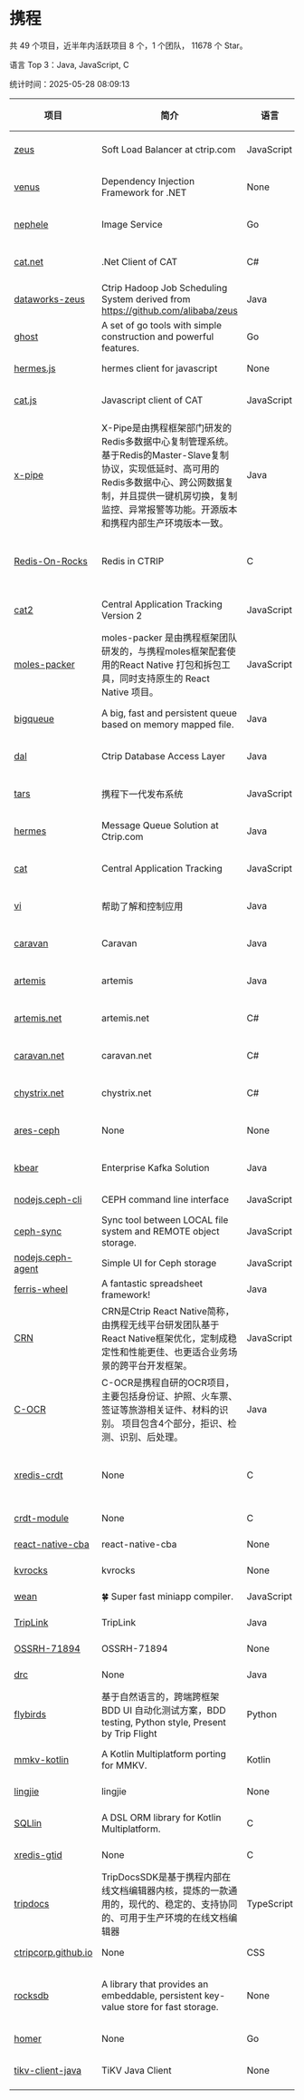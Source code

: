 # 携程

共 49 个项目，近半年内活跃项目 8 个，1 个团队， 11678 个 Star。

语言 Top 3：Java, JavaScript, C

统计时间：2025-05-28 08:09:13

| 项目 | 简介 | 语言 | Star 数 | 协议 | 创建时间 | 最后更新时间 | 最后提交时间 |
| --- | --- | --- | --- | --- | --- | --- | --- |
| [zeus](https://github.com/ctripcorp/zeus) | Soft Load Balancer at ctrip.com | JavaScript | 55 | Apache License 2.0 | 2015-02-10 | 2024-05-22 | 2022-07-15 |
| [venus](https://github.com/ctripcorp/venus) | Dependency Injection Framework for .NET | None | 1 | Apache License 2.0 | 2015-03-31 | 2016-11-30 | 2015-03-31 |
| [nephele](https://github.com/ctripcorp/nephele) | Image Service | Go | 144 | Apache License 2.0 | 2015-06-12 | 2025-01-31 | 2018-06-04 |
| [cat.net](https://github.com/ctripcorp/cat.net) | .Net Client of CAT | C# | 68 | Apache License 2.0 | 2015-06-12 | 2025-03-28 | 2016-04-21 |
| [dataworks-zeus](https://github.com/ctripcorp/dataworks-zeus) | Ctrip Hadoop Job Scheduling System derived from https://github.com/alibaba/zeus | Java | 155 | Apache License 2.0 | 2015-06-25 | 2024-11-30 | 2016-04-10 |
| [ghost](https://github.com/ctripcorp/ghost) | A set of go tools with simple construction and powerful features. | Go | 19 | Apache License 2.0 | 2015-07-17 | 2025-04-09 | 2016-01-18 |
| [hermes.js](https://github.com/ctripcorp/hermes.js) | hermes client for javascript | None | 4 | - | 2015-08-18 | 2021-06-14 | 2015-08-18 |
| [cat.js](https://github.com/ctripcorp/cat.js) | Javascript client of CAT | JavaScript | 29 | Apache License 2.0 | 2015-09-18 | 2023-11-23 | 2016-12-21 |
| [x-pipe](https://github.com/ctripcorp/x-pipe) | X-Pipe是由携程框架部门研发的Redis多数据中心复制管理系统。基于Redis的Master-Slave复制协议，实现低延时、高可用的Redis多数据中心、跨公网数据复制，并且提供一键机房切换，复制监控、异常报警等功能。开源版本和携程内部生产环境版本一致。 | Java | 2068 | Apache License 2.0 | 2016-03-29 | 2025-05-23 | 2025-05-26 |
| [Redis-On-Rocks](https://github.com/ctripcorp/Redis-On-Rocks) | Redis in CTRIP | C | 201 | BSD 3-Clause "New" or "Revised" License | 2016-04-08 | 2025-05-15 | 2025-05-27 |
| [cat2](https://github.com/ctripcorp/cat2) | Central Application Tracking Version 2 | JavaScript | 28 | Apache License 2.0 | 2016-05-05 | 2024-01-30 | 2016-06-01 |
| [moles-packer](https://github.com/ctripcorp/moles-packer) | moles-packer 是由携程框架团队研发的，与携程moles框架配套使用的React Native 打包和拆包工具，同时支持原生的 React Native 项目。 | JavaScript | 722 | - | 2016-06-12 | 2025-04-07 | 2016-11-24 |
| [bigqueue](https://github.com/ctripcorp/bigqueue) | A big, fast and persistent queue based on memory mapped file. | Java | 24 | Apache License 2.0 | 2016-07-14 | 2025-04-25 | 2016-06-03 |
| [dal](https://github.com/ctripcorp/dal) | Ctrip Database Access Layer | Java | 1245 | Apache License 2.0 | 2016-07-26 | 2025-05-24 | 2024-05-15 |
| [tars](https://github.com/ctripcorp/tars) | 携程下一代发布系统 | JavaScript | 371 | Apache License 2.0 | 2016-12-19 | 2025-05-15 | 2022-02-12 |
| [hermes](https://github.com/ctripcorp/hermes) | Message Queue Solution at Ctrip.com | Java | 85 | Apache License 2.0 | 2017-02-16 | 2025-05-22 | 2018-01-10 |
| [cat](https://github.com/ctripcorp/cat) | Central Application Tracking | JavaScript | 45 | Apache License 2.0 | 2017-05-01 | 2025-03-28 | 2017-04-22 |
| [vi](https://github.com/ctripcorp/vi) | 帮助了解和控制应用 | Java | 268 | Apache License 2.0 | 2017-05-09 | 2025-04-07 | 2018-11-11 |
| [caravan](https://github.com/ctripcorp/caravan) | Caravan | Java | 34 | Apache License 2.0 | 2017-10-18 | 2024-03-31 | 2019-02-22 |
| [artemis](https://github.com/ctripcorp/artemis) | artemis | Java | 42 | Apache License 2.0 | 2017-10-19 | 2025-01-17 | 2019-02-22 |
| [artemis.net](https://github.com/ctripcorp/artemis.net) | artemis.net | C# | 4 | Apache License 2.0 | 2017-10-19 | 2021-06-14 | 2019-02-22 |
| [caravan.net](https://github.com/ctripcorp/caravan.net) | caravan.net | C# | 9 | Apache License 2.0 | 2017-10-19 | 2021-08-27 | 2019-02-22 |
| [chystrix.net](https://github.com/ctripcorp/chystrix.net) | chystrix.net | C# | 7 | Apache License 2.0 | 2017-10-19 | 2021-07-03 | 2019-02-22 |
| [ares-ceph](https://github.com/ctripcorp/ares-ceph) | None | None | 1 | Apache License 2.0 | 2019-02-01 | 2021-06-14 | 2019-02-01 |
| [kbear](https://github.com/ctripcorp/kbear) | Enterprise Kafka Solution | Java | 53 | Apache License 2.0 | 2019-02-21 | 2025-03-14 | 2023-10-18 |
| [nodejs.ceph-cli](https://github.com/ctripcorp/nodejs.ceph-cli) | CEPH command line interface | JavaScript | 1 | - | 2019-04-03 | 2021-06-14 | 2019-03-31 |
| [ceph-sync](https://github.com/ctripcorp/ceph-sync) | Sync tool between LOCAL file system and REMOTE object storage. | JavaScript | 2 | - | 2019-04-03 | 2021-06-14 | 2018-12-10 |
| [nodejs.ceph-agent](https://github.com/ctripcorp/nodejs.ceph-agent) | Simple UI for Ceph storage | JavaScript | 1 | - | 2019-04-03 | 2021-06-14 | 2019-02-27 |
| [ferris-wheel](https://github.com/ctripcorp/ferris-wheel) | A fantastic spreadsheet framework! | Java | 4 | MIT License | 2019-04-03 | 2021-06-14 | 2020-01-14 |
| [CRN](https://github.com/ctripcorp/CRN) | CRN是Ctrip React Native简称，由携程无线平台研发团队基于React Native框架优化，定制成稳定性和性能更佳、也更适合业务场景的跨平台开发框架。 | JavaScript | 1470 | MIT License | 2019-04-11 | 2025-05-20 | 2020-10-16 |
| [C-OCR](https://github.com/ctripcorp/C-OCR) |   C-OCR是携程自研的OCR项目，主要包括身份证、护照、火车票、签证等旅游相关证件、材料的识别。  项目包含4个部分，拒识、检测、识别、后处理。 | Java | 2443 | - | 2019-04-11 | 2025-05-26 | 2024-02-14 |
| [xredis-crdt](https://github.com/ctripcorp/xredis-crdt) | None | C | 13 | BSD 3-Clause "New" or "Revised" License | 2019-11-13 | 2025-04-03 | 2024-06-24 |
| [crdt-module](https://github.com/ctripcorp/crdt-module) | None | C | 9 | - | 2019-11-13 | 2024-09-20 | 2024-07-08 |
| [react-native-cba](https://github.com/ctripcorp/react-native-cba) | react-native-cba | None | 1 | - | 2020-03-26 | 2020-03-26 | 2020-03-26 |
| [kvrocks](https://github.com/ctripcorp/kvrocks) | kvrocks | None | 2 | - | 2020-09-18 | 2021-06-14 | 2020-09-18 |
| [wean](https://github.com/ctripcorp/wean) | :four_leaf_clover: Super fast miniapp compiler. | JavaScript | 399 | MIT License | 2021-03-12 | 2025-05-16 | 2021-09-08 |
| [TripLink](https://github.com/ctripcorp/TripLink) | TripLink | Java | 6 | - | 2021-07-27 | 2024-11-20 | 2024-10-15 |
| [OSSRH-71894](https://github.com/ctripcorp/OSSRH-71894) | OSSRH-71894 | None | 0 | - | 2021-08-10 | 2021-08-10 | 2021-08-10 |
| [drc](https://github.com/ctripcorp/drc) | None | Java | 140 | - | 2021-12-23 | 2025-05-07 | 2025-05-16 |
| [flybirds](https://github.com/ctripcorp/flybirds) | 基于自然语言的，跨端跨框架 BDD UI 自动化测试方案，BDD testing, Python style, Present by Trip Flight | Python | 880 | MIT License | 2021-12-30 | 2025-05-27 | 2025-05-27 |
| [mmkv-kotlin](https://github.com/ctripcorp/mmkv-kotlin) | A Kotlin Multiplatform porting for MMKV. | Kotlin | 153 | Apache License 2.0 | 2022-04-15 | 2025-05-19 | 2025-04-23 |
| [lingjie](https://github.com/ctripcorp/lingjie) | lingjie | None | 0 | - | 2022-08-29 | 2022-08-29 | 2022-08-29 |
| [SQLlin](https://github.com/ctripcorp/SQLlin) | A DSL ORM library for Kotlin Multiplatform. | C | 252 | Apache License 2.0 | 2022-11-24 | 2025-05-20 | 2025-04-25 |
| [xredis-gtid](https://github.com/ctripcorp/xredis-gtid) | None | C | 0 | - | 2022-11-24 | 2024-12-16 | 2025-05-12 |
| [tripdocs](https://github.com/ctripcorp/tripdocs) | TripDocsSDK是基于携程内部在线文档编辑器内核，提炼的一款通用的，现代的、稳定的、支持协同的、可用于生产环境的在线文档编辑器 | TypeScript | 214 | MIT License | 2023-01-11 | 2025-05-20 | 2023-03-12 |
| [ctripcorp.github.io](https://github.com/ctripcorp/ctripcorp.github.io) | None | CSS | 0 | - | 2023-01-12 | 2023-01-12 | 2023-01-13 |
| [rocksdb](https://github.com/ctripcorp/rocksdb) | A library that provides an embeddable, persistent key-value store for fast storage. | None | 0 | GNU General Public License v2.0 | 2023-02-01 | 2023-02-01 | 2025-05-27 |
| [homer](https://github.com/ctripcorp/homer) | None | Go | 6 | - | 2023-08-21 | 2023-08-28 | 2023-08-28 |
| [tikv-client-java](https://github.com/ctripcorp/tikv-client-java) | TiKV Java Client | None | 0 | Apache License 2.0 | 2024-02-07 | 2024-02-07 | 2024-01-18 |
